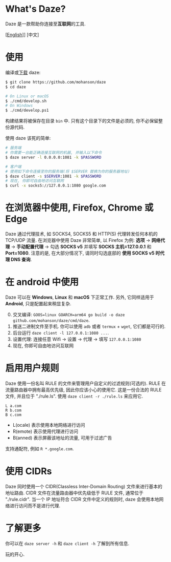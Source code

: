 # What's Daze?

Daze 是一款帮助你连接至**互联网**的工具.

\[[English](./README.md)]\] \[中文\]

# 使用

编译或[下载](https://github.com/mohanson/daze/releases) daze:

```sh
$ git clone https://github.com/mohanson/daze
$ cd daze

# On Linux or macOS
$ ./cmd/develop.sh
# On Windows
$ ./cmd/develop.ps1
```

构建结果将被保存在目录 `bin` 中. 只有这个目录下的文件是必须的, 你不必保留整份源代码.

使用 daze 该死的简单:

```sh
# 服务端
# 你需要一台能正确连接互联网的机器, 并输入以下命令
$ daze server -l 0.0.0.0:1081 -k $PASSWORD

# 客户端
# 使用如下命令连接至你的服务端(将 $SERVER 替换为你的服务器地址)
$ daze client -s $SERVER:1081 -k $PASSWORD
# 现在, 你即可自由地访问互联网
$ curl -x socks5://127.0.0.1:1080 google.com
```

# 在浏览器中使用, Firefox, Chrome 或 Edge

Daze 通过代理技术, 如 SOCKS4, SOCKS5 和 HTTP(S) 代理转发任何本机的 TCP/UDP 流量. 在浏览器中使用 Daze 非常简单, 以 Firefox 为例: **选项** -> **网络代理** -> **手动配置代理** -> 勾选 **SOCKS v5** 并填写 **SOCKS 主机=127.0.0.1** 和 **Port=1080**. 注意的是, 在大部分情况下, 请同时勾选底部的 **使用 SOCKS v5 时代理 DNS 查询**.

# 在 android 中使用

Daze 可以在 **Windows**, **Linux** 和 **macOS** 下正常工作. 另外, 它同样适用于 **Android**, 只是配置起来稍显复杂.

0. 交叉编译: `GOOS=linux GOARCH=arm64 go build -o daze github.com/mohanson/daze/cmd/daze`.
0. 推送二进制文件至手机. 你可以使用 `adb` 或者 `termux` + `wget`, 它们都是可行的.
0. 后台运行 `daze client -l 127.0.0.1:1080 ...`.
0. 设置代理: 连接任意 Wifi -> 设置 -> 代理 -> 填写 `127.0.0.1:1080`
0. 现在, 你即可自由地访问互联网

# 启用用户规则

Daze 使用一份名叫 RULE 的文件来管理用户自定义的过滤规则(可选的). RULE 在流量路由器中拥有最高优先级, 因此你应该小心的使用它. 这是一份合法的 RULE 文件, 并且位于 "./rule.ls". 使用 `daze client -r ./rule.ls` 来应用它.

```
L a.com
R b.com
B c.com
```

- L(ocale) 表示使用本地网络进行访问
- R(emote) 表示使用代理进行访问
- B(anned) 表示屏蔽该地址的流量, 可用于过滤广告

支持通配符, 例如 `R *.google.com`.

# 使用 CIDRs

Daze 同时使用一个 CIDR(Classless Inter-Domain Routing) 文件来进行基本的地址路由. CIDR 文件在流量路由器中优先级低于 RULE 文件, 通常位于 "./rule.cidr". 当一个 IP 地址符合 CIDR 文件中定义的规则时, daze 会使用本地网络进行访问而不是进行代理.

# 了解更多

你可以在 `daze server -h` 和 `daze client -h` 了解到所有信息.

玩的开心.
